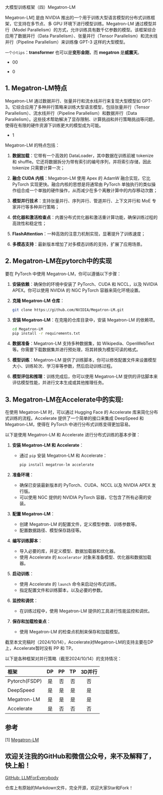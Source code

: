 大模型训练框架（四）Megatron-LM

Megatron-LM[1](#refer-anchor-1) 是由 NVIDIA 推出的一个用于训练大型语言模型的分布式训练框架，它支持在多节点、多 GPU 环境下进行模型训练。Megatron-LM 通过模型并行（Model Parallelism）的方式，允许训练具有数千亿参数的模型。该框架综合应用了数据并行（Data Parallelism）、张量并行（Tensor Parallelism）和流水线并行（Pipeline Parallelism）来训练像 GPT-3 这样的大型模型。

`一个小tips`：**transformer** 也可以是**变形金刚**，而 **megatron** 是**威震天**。

- 00

- 0

## 1. Megatron-LM特点

Megatron-LM 通过数据并行、张量并行和流水线并行来复现大型模型如 GPT-3。它综合应用了多种并行策略来训练大型语言模型，包括张量并行（Tensor Parallelism）、流水线并行（Pipeline Parallelism）和数据并行（Data Parallelism）。这些技术帮助解决了显存限制、计算挑战和并行策略挑战等问题，使得在有限的硬件资源下训练更大的模型成为可能。

- 1

Megatron-LM 的特点包括：

1. **数据加载**：它带有一个高效的 DataLoader，其中数据在训练前被 tokenize 和 shuffle。它还将数据拆分为带有索引的编号序列，并将索引存储，因此 tokenize 只需要计算一次；

2. **融合 CUDA 内核**：Megatron-LM 使用 Apex 的 AdamW 融合实现，它比 PyTorch 实现更快。融合内核的思想是将通常由 PyTorch 单独执行的类似操作组合成一个单独的硬件操作，从而减少在多个离散计算中的内存移动次数；

3. **模型并行技术**：支持张量并行、序列并行、管道并行、上下文并行和 MoE 专家并行等多种并行策略；

4. **优化器和激活检查点**：内置分布式优化器和激活重计算功能，确保训练过程的高效性和稳定性；

5. **FlashAttention**：一种高效的注意力机制实现，显著提升了训练速度；

6. **多模态支持**：最新版本增加了对多模态训练的支持，扩展了应用场景。


## 2. Megatron-LM在pytorch中的实现

要在 PyTorch 中使用 Megatron-LM，你可以遵循以下步骤：

1. **安装依赖**：确保你的环境中安装了 PyTorch、CUDA 和 NCCL，以及 NVIDIA APEX。你可以使用 NVIDIA 的 NGC PyTorch 容器来简化环境设置。

2. **克隆 Megatron-LM 仓库**：
   ```bash
   git clone https://github.com/NVIDIA/Megatron-LM.git
   ```

3. **安装 Megatron-LM**：在克隆的仓库目录中，安装 Megatron-LM 的依赖项。
   ```bash
   cd Megatron-LM
   pip install -r requirements.txt
   ```

4. **数据准备**：Megatron-LM 支持多种数据集，如 Wikipedia、OpenWebText 等。你需要下载数据集并进行预处理，将其转换为模型可读的格式。

5. **模型训练**：Megatron-LM 提供了训练脚本，你可以修改配置文件来设置模型大小、训练轮次、学习率等参数，然后启动训练过程。

6. **模型评估和推理**：训练完成后，你可以使用 Megatron-LM 提供的评估脚本来评估模型性能，并进行文本生成或其他推理任务。


## 3. Megatron-LM在Accelerate中的实现:

在使用 Megatron-LM 时，可以通过 Hugging Face 的 Accelerate 库来简化分布式训练的流程。Accelerate 提供了一个简单的接口来集成 DeepSpeed 和 Megatron-LM，使得在 PyTorch 中进行分布式训练变得更加容易。

以下是使用 Megatron-LM 和 Accelerate 进行分布式训练的基本步骤：

1. **安装 Megatron-LM 和 Accelerate**：
   - 通过 `pip` 安装 Megatron-LM 和 Accelerate：
     ```bash
     pip install megatron-lm accelerate
     ```

2. **准备环境**：
   - 确保已安装最新版本的 PyTorch、CUDA、NCCL 以及 NVIDIA APEX 发行版。
   - 可以使用 NGC 提供的 NVIDIA PyTorch 容器，它包含了所有必需的安装。

3. **配置 Megatron-LM**：
   - 创建 Megatron-LM 的配置文件，定义模型参数、训练参数等。
   - 配置数据路径、模型保存路径等。

4. **编写训练脚本**：
   - 导入必要的库，并定义模型、数据加载器和优化器。
   - 使用 Accelerate 的 `Accelerator` 对象来准备模型、优化器和数据加载器。

5. **启动训练**：
   - 使用 Accelerate 的 `launch` 命令来启动分布式训练。
   - 指定配置文件和训练脚本，以及必要的参数。

6. **监控和调优**：
   - 在训练过程中，使用 Megatron-LM 提供的工具进行性能监控和调优。

7. **保存和加载检查点**：
   - 使用 Megatron-LM 的检查点机制来保存和加载模型。

截至本文完稿时（2024/10/14），Accelerate对Megatron-LM的支持主要在DP上，Accelerate暂时没有 PP 和 TP。


以下是各种框架对并行策略（截至2024/10/14）的支持情况：

| 框架 | DP| PP |TP|3D并行|
| :--- |:----:| :----: |:---: |:---: |
| Pytorch(FSDP)|是|否| 否|否|
| DeepSpeed |是| 是|是 |是|
| Megatron-LM|是|是|是|是|
| Accelerate |是|否|否|否|

## 参考

<div id="refer-anchor-1"></div>

[1] [Megatron-LM](https://github.com/NVIDIA/Megatron-LM)

## 欢迎关注我的GitHub和微信公众号，来不及解释了，快上船！

[GitHub: LLMForEverybody](https://github.com/luhengshiwo/LLMForEverybody)

仓库上有原始的Markdown文件，完全开源，欢迎大家Star和Fork！